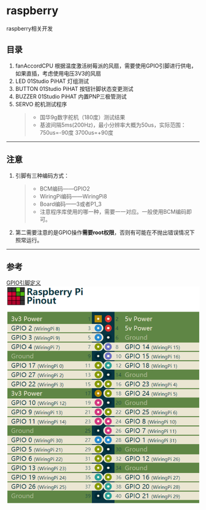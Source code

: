 # raspberry
raspberry相关开发
## 目录
1. fanAccordCPU 根据温度激活树莓派的风扇，需要使用GPIO引脚进行供电，如果直插，考虑使用电压3V3的风扇
2. LED 01Studio PiHAT 灯组测试
3. BUTTON 01Studio PiHAT 按钮针脚状态变更测试
4. BUZZER 01Studio PiHAT 内置PNP三极管测试
5. SERVO 舵机测试程序
    > - 国华9g数字舵机（180度）测试结果
    > - 基波间隔5ms(200Hz)，最小分辨率大概为50us，实际范围：750us=-90度 3700us=+90度 

***
## 注意
1. 引脚有三种编码方式：
    > - BCM编码——GPIO2
    > - WiringPi编码——WiringPi8
    > - Board编码——3或者P1_3
    > - 注意程序库使用的哪一种，需要一一对应。一般使用BCM编码即可。
2. 第二需要注意的是GPIO操作**需要root权限**，否则有可能在不抛出错误情况下照常运行。
***
## 参考
[GPIO引脚定义](https://pinout.xyz/)  
![RPI.GPIO](https://raw.githubusercontent.com/kintansky/raspberry/main/PinOut.png)  

